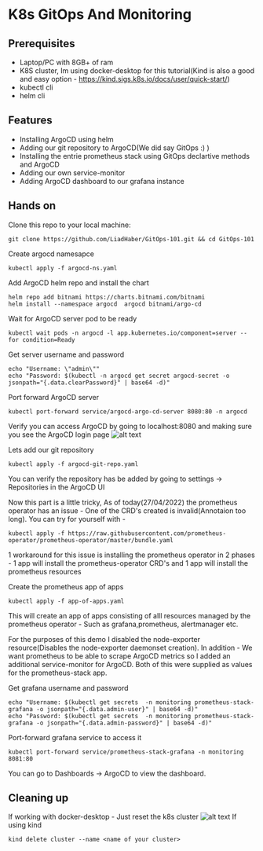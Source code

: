 # K8s GitOps And Monitoring

## Prerequisites
 - Laptop/PC with 8GB+ of ram
 - K8S cluster, Im using docker-desktop for this tutorial(Kind is also a good and easy option - https://kind.sigs.k8s.io/docs/user/quick-start/)
 - kubectl cli
 - helm cli
## Features
 - Installing ArgoCD using helm
 - Adding our git repository to ArgoCD(We did say GitOps :) )
 - Installing the entrie prometheus stack using GitOps declartive methods and ArgoCD
 - Adding our own service-monitor
 - Adding ArgoCD dashboard to our grafana instance

## Hands on
Clone this repo to your local machine: 
```
git clone https://github.com/LiadHaber/GitOps-101.git && cd GitOps-101
```
Create argocd namesapce
```
kubectl apply -f argocd-ns.yaml
```
Add ArgoCD helm repo and install the chart
```
helm repo add bitnami https://charts.bitnami.com/bitnami
helm install --namespace argocd  argocd bitnami/argo-cd
```
Wait for ArgoCD server pod to be ready
```
kubectl wait pods -n argocd -l app.kubernetes.io/component=server --for condition=Ready
```
Get server username and password
```
echo "Username: \"admin\""
echo "Password: $(kubectl -n argocd get secret argocd-secret -o jsonpath="{.data.clearPassword}" | base64 -d)"
```
Port forward ArgoCD server
```
kubectl port-forward service/argocd-argo-cd-server 8080:80 -n argocd
```
Verify you can access ArgoCD by going to localhost:8080 and making sure you see the ArgoCD login page
![alt text ](https://redhat-scholars.github.io/argocd-tutorial/argocd-tutorial/_images/argocd-login.png)

Lets add our git repository
```
kubectl apply -f argocd-git-repo.yaml
````

You can verify the repository has be added by going to settings -> Repositories in the ArgoCD UI

Now this part is a little tricky, As of today(27/04/2022) the prometheus operator has an issue - One of the CRD's created is invalid(Annotaion too long).
You can try for yourself with - 
```
kubectl apply -f https://raw.githubusercontent.com/prometheus-operator/prometheus-operator/master/bundle.yaml
```
1 workaround for this issue is installing the prometheus operator in 2 phases - 1 app will install the prometheus-operator CRD's and 1 app will install the prometheus resources

Create the prometheus app of apps
```
kubectl apply -f app-of-apps.yaml
```

This will create an app of apps consisting of alll resources managed by the prometheus operator - Such as grafana,prometheus, alertmanager etc.

For the purposes of this demo I disabled the node-exporter resource(Disables the node-exporter daemonset creation).
In addition - We want prometheus to be able to scrape ArgoCD metrics so I added an additional service-monitor for ArgoCD.
Both of this were supplied as values for the prometheus-stack app. 

Get grafana username and password
```
echo "Username: $(kubectl get secrets  -n monitoring prometheus-stack-grafana -o jsonpath="{.data.admin-user}" | base64 -d)"
echo "Password: $(kubectl get secrets  -n monitoring prometheus-stack-grafana -o jsonpath="{.data.admin-password}" | base64 -d)"
```
Port-forward grafana service to access it
```
kubectl port-forward service/prometheus-stack-grafana -n monitoring 8081:80
```
You can go to Dashboards -> ArgoCD to view the dashboard. 

## Cleaning up 
If working with docker-desktop - Just reset the k8s cluster 
![alt text](https://birthday.play-with-docker.com/images/kubernetes-docker-desktop/settings-kubernetes.png)
If using kind
```
kind delete cluster --name <name of your cluster>
```